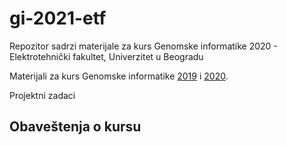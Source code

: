 # gi-2021-etf

Repozitor sadrzi materijale za kurs Genomske informatike 2020 - Elektrotehnički fakultet, Univerzitet u Beogradu

Materijali za kurs Genomske informatike [2019](https://github.com/vladimirkovacevic/gi-2019-etf) i [2020](https://github.com/vladimirkovacevic/gi-2020-etf).

Projektni zadaci

## Obaveštenja o kursu

